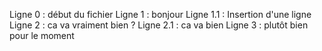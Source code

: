 Ligne 0 : début du fichier 
Ligne 1 : bonjour
Ligne 1.1 : Insertion d'une ligne
Ligne 2 : ca va vraiment bien ?
Ligne 2.1 : ca va bien
Ligne 3 : plutôt bien pour le moment